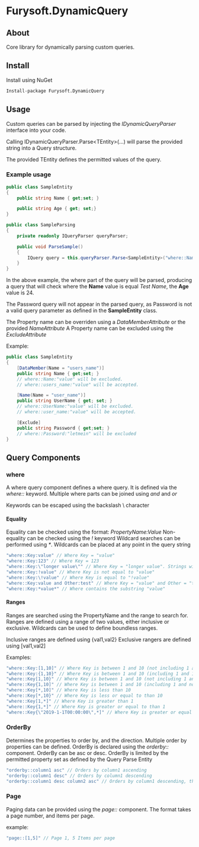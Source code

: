 # Furysoft.DynamicQuery

## About

Core library for dynamically parsing custom queries.

## Install

Install using NuGet

```cmd
Install-package Furysoft.DynamicQuery
```

## Usage

Custom queries can be parsed by injecting the *IDynamicQueryParser* interface into your code.

Calling IDynamicQueryParser.Parse\<TEntity>(...) will parse the provided string into a Query structure.

The provided TEntity defines the permitted values of the query.

### Example usage

```csharp
public class SampleEntity
{
    public string Name { get;set; }

    public string Age { get; set;}
}

public class SampleParsing
{
    private readonly IQueryParser queryParser;

    public void ParseSample()
    {
        IQuery query = this.queryParser.Parse<SampleEntity>("where::Name:\"Test Name\" and Age:24 and Password:value");
    }
}
```

In the above example, the where part of the query will be parsed, producing a query that will check where the **Name** value is equal *Test Name*, the **Age** value is 24.

The Password query will not appear in the parsed query, as Password is not a valid query parameter as defined in the **SampleEntity** class.

The Property name can be overriden using a *DataMemberAttribute* or the provided *NameAttribute*
A Property name can be excluded using the *ExcludeAttribute*

Example:

```csharp
public class SampleEntity
{
    [DataMember(Name = "users_name")]
    public string Name { get;set; }
    // where::Name:"value" will be excluded.
    // where::users_name:"value" will be accepted.

    [Name(Name = "user_name")]
    public string UserName { get; set; }
    // where::UserName:"value" will be excluded.
    // where::user_name:"value" will be accepted.

    [Exclude]
    public string Password { get;set; }
    // where::Password:"letmein" will be excluded
}
```

## Query Components

### where

A where query component defines a where query. It is defined via the *where::* keyword. Multiple where parts can be joined using *and* and *or*

Keywords can be escaped using the backslash \ character

#### Equality

Equality can be checked using the format: *PropertyName:Value*
Non-equality can be checked using the *!* keyword
Wildcard searches can be performed using *\**. Wildcards can be placed at any point in the query string

```csharp
"where::Key:value" // Where Key = "value"
"where::Key:123" // Where Key = 123
"where::Key:\"longer value\"" // Where Key = "longer value". Strings with spaces must be quoted
"where::Key:!value" // Where Key is not equal to "value"
"where::Key:\!value" // Where Key is equal to "!value"
"where::Key:value and Other:test" // Where Key = "value" and Other = "test"
"where::Key:*value*" // Where contains the substring "value"
```

#### Ranges

Ranges are searched using the PropertyName and the range to search for. Ranges are defined using a range of two values, either inclusive or exclusive. Wildcards can be used to define boundless ranges.

Inclusive ranges are defined using {val1,val2}
Exclusive rangers are defined using [val1,val2]

Examples:

```csharp
"where::Key:[1,10]" // Where Key is between 1 and 10 (not including 1 and 10)
"where::Key:{1,10}" // Where Key is between 1 and 10 (including 1 and 10)
"where::Key[1,10}" // Where Key is between 1 and 10 (not including 1 and including 10)
"where::Key{1,10]" // Where Key is between 1 and 10 (including 1 and not including 10)
"where::Key[*,10]" // Where Key is less than 10
"where::Key[*,10}" // Where Key is less or equal to than 10
"where::Key[1,*]" // Where Key is greater than 1
"where::Key{1,*]" // Where Key is greater or equal to than 1
"where::Key{\"2019-1-1T00:00:00\",*]" // Where Key is greater or equal to than 1st Jan 2019
```

### OrderBy

Determines the properties to order by, and the direction. Multiple order by properties can be defined.
OrderBy is declared using the *orderby::* component.
OrderBy can be asc or desc.
OrderBy is limited by the permitted property set as defined by the Query Parse Entity

```csharp
"orderby::column1 asc" // Orders by column1 ascending
"orderby::column1 desc" // Orders by column1 descending
"orderby::column1 desc column2 asc" // Orders by column1 descending, then by column2 ascending
```

### Page

Paging data can be provided using the *page::* component. The format takes a page number, and items per page.

example:

```csharp
"page::[1,5]" // Page 1, 5 Items per page
```